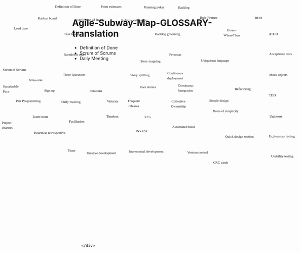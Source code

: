 # Agile-Subway-Map-GLOSSARY-translation

- [Definition of Done](Definition-of-Done.md)
- [Scrum of Scrums](Scrum-of-Scrums.md)
- [Daily Meeting](Daily-Meeting.md)


<!-- <head>
	<link rel="stylesheet" type="text/css" href="https://www.agilealliance.org/wp-content/themes/agilealliance/dist/styles/main-30e0873488.css">

</head> -->
<div class="wpb_wrapper">
			<div style="font-family: Verdana;font-size: 8pt;background-image:url(https://www.agilealliance.org/wp-content/uploads/2016/06/subway.png);background-repeat:no-repeat;background-position: left top; width:900px; height:550px;padding:0 0 0 0; margin: 10px 0 0 -36px;">
<style>a{text-decoration:none;}</style>
  <span class="text" style="width:69px;line-height:150%;text-align: left; position:absolute;top:300px;left:9px; margin-right:0; margin-bottom:0">
    <a href="/glossary/sustainable">Sustainable Pace</a>
</span>
  <span class="text" style="width:108px;line-height:150%;text-align: center; position:absolute;top:346px;left:35px; margin-right:0; margin-bottom:0">
    <a href="/glossary/pairing">Pair Programming</a>
</span>
  <span class="text" style="width:80px;line-height:150%;text-align: center; position:absolute;top:313px;left:116px; margin-right:0; margin-bottom:12px">
    <a href="/glossary/sign-up-for-tasks">Sign up</a>
</span>
  <span class="text" style="width:70px;line-height:150%;text-align: center; position:absolute;top:349px;left:189px; margin-right:0; margin-bottom:0">
    <a href="/glossary/daily">Daily meeting</a>
</span>
  <span class="text" style="width:63px;line-height:150%;text-align: center; position:absolute;top:314px;left:271px; margin-right:0; margin-bottom:12px">
    <a href="/glossary/iteration">Iterations</a>
</span>
  <span class="text" style="width:65px;line-height:150%;text-align: center; position:absolute;top:347px;left:323px; margin-right:0; margin-bottom:0">
    <a href="/glossary/velocity">Velocity</a>
</span>
  <span class="text" style="width:67px;line-height:150%;text-align: center; position:absolute;top:346px;left:389px; margin-right:0; margin-bottom:0">
    <a href="/glossary/frequent-release">Frequent releases</a>
</span>
  <span class="text" style="width:59px;line-height:150%;text-align: center; position:absolute;top:302px;left:437px; margin-right:0; margin-bottom:12px">
    <a href="/glossary/user-stories">User stories</a>
</span>
  <span class="text" style="width:85px;line-height:150%;text-align: center; position:absolute;top:347px;left:521px; margin-right:0; margin-bottom:0">
    <a href="/glossary/cco">Collective Ownership</a>
</span>
  <span class="text" style="width:81px;line-height:150%;text-align: center; position:absolute;top:297px;left:546px; margin-right:0; margin-bottom:12px">
    <a href="/glossary/ci">Continuous Integration</a>
</span>
  <span class="text" style="width:100px;line-height:150%;text-align: center; position:absolute;top:345px;left:641px; margin-right:0; margin-bottom:0">
    <a href="/glossary/simple-design">Simple design</a>
</span>
  <span class="text" style="width:77px;line-height:150%;text-align: center; position:absolute;top:308px;left:728px; margin-right:0; margin-bottom:12px">
    <a href="/glossary/refactoring">Refactoring</a>
</span>
  <span class="text" style="width:100px;line-height:150%;text-align: left; position:absolute;top:328px;left:849px; margin-right:0; margin-bottom:0">
    <a href="/glossary/tdd">TDD</a>
</span>
  <span class="text" style="width:47px;line-height:150%;text-align: left; position:absolute;top:415px;left:6px; margin-right:0; margin-bottom:0">
    <a href="/glossary/project-chartering">Project charters</a>
</span>
  <span class="text" style="width:100px;line-height:150%;text-align: left; position:absolute;top:247px;left:9px; margin-right:0; margin-bottom:0">
    <a href="/glossary/scrumofscrums">Scrum of Scrums</a>
</span>
  <span class="text" style="width:64px;line-height:150%;text-align: left; position:absolute;top:280px;left:92px; margin-right:0; margin-bottom:0">
    <a href="/glossary/nikoniko">Niko-niko</a>
</span>
  <span class="text" style="width:67px;line-height:150%;text-align: center; position:absolute;top:396px;left:93px; margin-right:0; margin-bottom:0">
    <a href="/glossary/teamroom">Team room</a>
</span>
  <span class="text" style="width:100px;line-height:150%;text-align: center; position:absolute;top:447px;left:107px; margin-right:0; margin-bottom:0">
    <a href="/glossary/heartbeatretro">Heartbeat retrospective</a>
</span>
  <span class="text" style="width:78px;line-height:150%;text-align: center; position:absolute;top:411px;left:203px; margin-right:0; margin-bottom:12px">
    <a href="/glossary/facilitation">Facilitation</a>
</span>
  <span class="text" style="width:37px;line-height:150%;text-align: left; position:absolute;top:503px;left:214px; margin-right:0; margin-bottom:0">
    <a href="/glossary/team">Team</a>
</span>
  <span class="text" style="width:100px;line-height:150%;text-align: center; position:absolute;top:116px;left:16px; margin-right:0; margin-bottom:0">
    <a href="/glossary/leadtime">Lead time</a>
</span>
  <span class="text" style="width:78px;line-height:150%;text-align: center; position:absolute;top:84px;left:110px; margin-right:0; margin-bottom:0">
    <a href="/glossary/kanban">Kanban board</a>
</span>
  <span class="text" style="width:100px;line-height:150%;text-align: center; position:absolute;top:511px;left:270px; margin-right:0; margin-bottom:0">
    <a href="/glossary/iterative">Iterative development</a>
</span>
  <span class="text" style="width:61px;line-height:150%;text-align: left; position:absolute;top:395px;left:336px; margin-right:0; margin-bottom:0">
    <a href="/glossary/timebox">Timebox</a>
</span>
  <span class="text" style="width:100px;line-height:150%;text-align: left; position:absolute;top:263px;left:199px; margin-right:0; margin-bottom:0">
    <a href="/glossary/threeqs">Three Questions</a>
</span>
  <span class="text" style="width:100px;line-height:150%;text-align: left; position:absolute;top:199px;left:201px; margin-right:0; margin-bottom:0">
    <a href="/glossary/burndown">Burndown chart</a>
</span>
  <span class="text" style="width:74px;line-height:150%;text-align: left; position:absolute;top:134px;left:202px; margin-right:0; margin-bottom:0">
    <a href="/glossary/taskboard">Task board</a>
</span>
  <span class="text" style="width:113px;line-height:150%;text-align: center; position:absolute;top:47px;left:158px; margin-right:0; margin-bottom:12px">
    <a href="/definition-of-done">Definition of Done</a>
</span>
  <span class="text" style="width:106px;line-height:150%;text-align: center; position:absolute;top:89px;left:234px; margin-right:0; margin-bottom:0">
    <a href="/glossary/definition-of-ready">Definition of Ready</a>
</span>
  <span class="text" style="width:100px;line-height:150%;text-align: center; position:absolute;top:47px;left:301px; margin-right:0; margin-bottom:12px">
    <a href="/glossary/points-estimates-in">Point estimates</a>
</span>
  <span class="text" style="width:106px;line-height:150%;text-align: center; position:absolute;top:90px;left:371px; margin-right:0; margin-bottom:0">
    <a href="/glossary/relative">Relative estimation</a>
</span>
  <span class="text" style="width:100px;line-height:150%;line-height:150%;text-align: center; position:absolute;top:49px;left:436px; margin-right:0; margin-bottom:12px">
    <a href="/glossary/poker">Planning poker</a>
</span>
  <span class="text" style="width:57px;line-height:150%;text-align: center; position:absolute;top:50px;left:552px; margin-right:0; margin-bottom:0">
    <a href="/glossary/backlog">Backlog</a>
</span>
  <span class="text" style="width:112px;line-height:150%;text-align: center; position:absolute;top:134px;left:473px; margin-right:0; margin-bottom:0">
    <a href="/glossary/backlog-grooming">Backlog grooming</a>
</span>
  <span class="text" style="width:57px;line-height:150%;text-align: center; position:absolute;top:199px;left:525px; margin-right:0; margin-bottom:0">
    <a href="/glossary/personas">Personas</a>
</span>
  <span class="text" style="width:100px;line-height:150%;text-align: center; position:absolute;top:220px;left:425px; margin-right:0; margin-bottom:0">
    <a href="/glossary/storymap">Story mapping</a>
</span>
  <span class="text" style="width:88px;line-height:150%;text-align: center; position:absolute;top:264px;left:398px; margin-right:0; margin-bottom:0">
    <a href="/glossary/split">Story splitting</a>
</span>
  <span class="text" style="width:45px;line-height:150%;text-align: center; position:absolute;top:397px;left:443px; margin-right:0; margin-bottom:0">
    <a href="/glossary/threecs">3 C's</a>
</span>
  <span class="text" style="width:69px;line-height:150%;text-align: center; position:absolute;top:441px;left:413px; margin-right:0; margin-bottom:0">
    <a href="/glossary/invest">INVEST</a>
</span>
  <span class="text" style="width:148px;line-height:150%;text-align: center; position:absolute;top:506px;left:388px; margin-right:0; margin-bottom:12px">
    <a href="/glossary/incremental">Incremental development</a>
</span>
  <span class="text" style="width:90px;line-height:150%;text-align: center; position:absolute;top:258px;left:508px; margin-right:0; margin-bottom:0">
    <a href="/glossary/cd">Continuous deployment</a>
</span>
  <span class="text" style="width:100px;line-height:150%;text-align: right; position:absolute;top:428px;left:516px; margin-right:12px; margin-bottom:0">
    <a href="/glossary/autobuild">Automated build</a>
</span>
  <span class="text" style="width:100px;line-height:150%;text-align: center; position:absolute;top:509px;left:574px; margin-right:0; margin-bottom:0">
    <a href="/glossary/versioncontrol">Version control</a>
</span>
  <span class="text" style="width:130px;line-height:150%;text-align: center; position:absolute;top:218px;left:614px; margin-right:0; margin-bottom:0">
    <a href="/glossary/ubiquitous">Ubiquitous language</a>
</span>
  <span class="text" style="width:117px;line-height:150%;text-align: center; position:absolute;top:378px;left:654px; margin-right:0; margin-bottom:0">
    <a href="/glossary/rules-of-simplicity">Rules of simplicity</a>
</span>
  <span class="text" style="width:100px;line-height:150%;text-align: left; position:absolute;top:459px;left:711px; margin-right:0; margin-bottom:0">
    <a href="/glossary/quickdesign">Quick design session</a>
</span>
  <span class="text" style="width:77px;line-height:150%;text-align: center; position:absolute;top:541px;left:658px; margin-right:0; margin-bottom:0">
    <a href="/glossary/crc">CRC cards</a>
</span>
  <span class="text" style="width:100px;line-height:150%;text-align: center; position:absolute;top:82px;left:609px; margin-right:0; margin-bottom:0">
    <a href="/glossary/rolefeature">Role-Feature</a>
</span>
  <span class="text" style="width:53px;line-height:150%;text-align: center; position:absolute;top:122px;left:705px; margin-right:0; margin-bottom:12px">
    <a href="/glossary/gwt">Given-When-Then</a>
</span>
  <span class="text" style="width:60px;line-height:150%;text-align: center; position:absolute;top:83px;left:786px; margin-right:0; margin-bottom:0">
    <a href="/glossary/bdd">BDD</a>
</span>
  <span class="text" style="width:61px;line-height:150%;text-align: left; position:absolute;top:134px;left:849px; margin-right:0; margin-bottom:0">
    <a href="/glossary/atdd">ATDD</a>
</span>
  <span class="text" style="width:100px;line-height:150%;text-align: left; position:absolute;top:197px;left:850px; margin-right:0; margin-bottom:0">
    <a href="/glossary/acceptance">Acceptance tests</a>
</span>
  <span class="text" style="width:100px;line-height:150%;text-align: left; position:absolute;top:263px;left:850px; margin-right:0; margin-bottom:0">
    <a href="/glossary/mocks">Mock objects</a>
</span>
  <span class="text" style="width:67px;line-height:150%;text-align: left; position:absolute;top:395px;left:851px; margin-right:0; margin-bottom:0">
    <a href="/glossary/unittest">Unit tests</a>
</span>
  <span class="text" style="width:121px;line-height:150%;text-align: left; position:absolute;top:458px;left:849px; margin-right:0; margin-bottom:0">
    <a href="/glossary/exploratory-testing">Exploratory testing</a>
</span>
  <span class="text" style="width:100px;line-height:150%;text-align: center; position:absolute;top:521px;left:841px; margin-right:0; margin-bottom:0">
    <a href="/glossary/usability">Usability testing</a>
</span>
</div>


		</div>